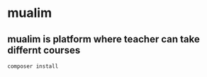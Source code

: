 # mualim

## mualim is platform where teacher can take differnt courses

```sh
composer install
```
